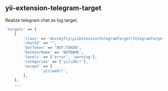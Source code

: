 ## yii-extension-telegram-target

Realize telegram chat as log target.

```php
'targets' => [
    [
        'class' => 'devskyfly\yiiExtensionTelegramTarget\TelegramTarget',
        'chatId' => "",
        'botToken' => "BOT:TOKEN",
        'botUserName' => 'BOTNAME',
        'levels' => ['error', 'warning'],
        'categories' => ['yii\db\*'],
        'except' => [
                'yii\web\*',
        ],
    ],
    ...
```
